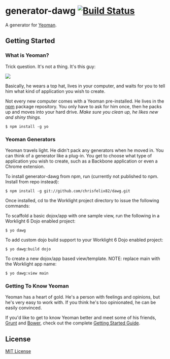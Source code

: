 # generator-dawg [![Build Status](https://secure.travis-ci.org/chrisfelix82/generator-dawg.png?branch=master)](https://travis-ci.org/chrisfelix82/generator-dawg)

A generator for [Yeoman](http://yeoman.io).


## Getting Started

### What is Yeoman?

Trick question. It's not a thing. It's this guy:

![](http://i.imgur.com/JHaAlBJ.png)

Basically, he wears a top hat, lives in your computer, and waits for you to tell him what kind of application you wish to create.

Not every new computer comes with a Yeoman pre-installed. He lives in the [npm](https://npmjs.org) package repository. You only have to ask for him once, then he packs up and moves into your hard drive. *Make sure you clean up, he likes new and shiny things.*

```
$ npm install -g yo
```

### Yeoman Generators

Yeoman travels light. He didn't pack any generators when he moved in. You can think of a generator like a plug-in. You get to choose what type of application you wish to create, such as a Backbone application or even a Chrome extension.

To install generator-dawg from npm, run (currently not published to npm. Install from repo instead):

```
$ npm install -g git://github.com/chrisfelix82/dawg.git
```

Once installed, cd to the Worklight project directory to issue the following commands:

To scaffold a basic dojox/app with one sample view, run the following in a Worklight 6 Dojo enabled project:

```
$ yo dawg
```

To add custom dojo build support to your Worklight 6 Dojo enabled project:

```
$ yo dawg:build dojo
```

To create a new dojox/app based view/template.  NOTE: replace main with the Worklight app name:

```
$ yo dawg:view main
```

### Getting To Know Yeoman

Yeoman has a heart of gold. He's a person with feelings and opinions, but he's very easy to work with. If you think he's too opinionated, he can be easily convinced.

If you'd like to get to know Yeoman better and meet some of his friends, [Grunt](http://gruntjs.com) and [Bower](http://bower.io), check out the complete [Getting Started Guide](https://github.com/yeoman/yeoman/wiki/Getting-Started).


## License

[MIT License](http://en.wikipedia.org/wiki/MIT_License)
